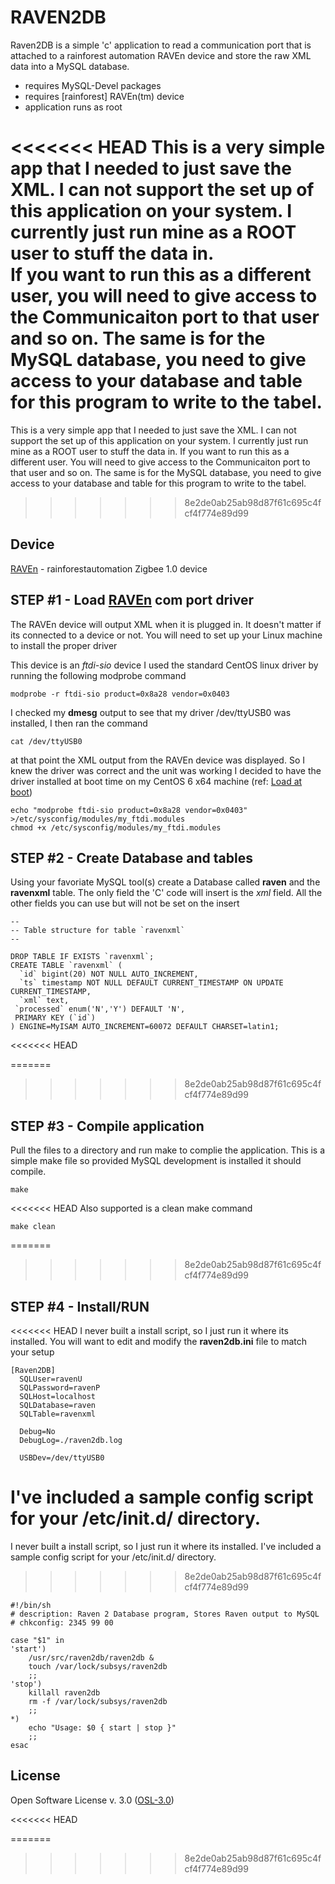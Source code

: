 RAVEN2DB
=========

Raven2DB is a simple 'c' application to read a communication port that is attached to a rainforest automation RAVEn device and store the raw XML data into a MySQL database.

  - requires MySQL-Devel packages
  - requires [rainforest] RAVEn(tm) device
  - application runs as root

<<<<<<< HEAD
This is a very simple app that I needed to just save the XML. 
I can not support the set up of this application on your system. 
I currently just run mine as a ROOT user to stuff the data in.  
If you want to run this as a different user, you will need to give
access to the Communicaiton port to that user and so on.  The same 
is for the MySQL database, you need to give access to your database 
and table for this program to write to the tabel.
=======
This is a very simple app that I needed to just save the XML. I can not support the set up of this application on your system.  I currently just run mine as a ROOT user to stuff the data in.  If you want to run this as a different user. You will need to give access to the Communicaiton port to that user and so on.  The same is for the MySQL database, you need to give access to your database and table for this program to write to the tabel.
>>>>>>> 8e2de0ab25ab98d87f61c695c4fcf4f774e89d99


Device
--
[RAVEn] - rainforestautomation Zigbee 1.0 device



STEP #1 - Load [RAVEn] com port driver
-
The RAVEn device will output XML when it is plugged in. It doesn't matter if its connected to a device or not.  You will need to set up your Linux machine to install the proper driver

This device is an *ftdi-sio* device I used the standard CentOS linux driver by running the following modprobe command

    modprobe -r ftdi-sio product=0x8a28 vendor=0x0403

I checked my **dmesg** output to see that my driver /dev/ttyUSB0 was installed, I then ran the command

    cat /dev/ttyUSB0

at that point the XML output from the RAVEn device was displayed.
So I knew the driver was correct and the unit was working I decided to have the driver installed at boot time on my CentOS 6 x64 machine (ref: [Load at boot])

    echo "modprobe ftdi-sio product=0x8a28 vendor=0x0403" >/etc/sysconfig/modules/my_ftdi.modules
    chmod +x /etc/sysconfig/modules/my_ftdi.modules



STEP #2 - Create Database and tables
-
Using your favoriate MySQL tool(s) create a Database called **raven** and the **ravenxml** table.  The only field the 'C' code will insert is the *xml* field.  All the other fields you can use but will not be set on the insert


    --
    -- Table structure for table `ravenxml`
    --
    
    DROP TABLE IF EXISTS `ravenxml`;
    CREATE TABLE `ravenxml` (
      `id` bigint(20) NOT NULL AUTO_INCREMENT,
      `ts` timestamp NOT NULL DEFAULT CURRENT_TIMESTAMP ON UPDATE CURRENT_TIMESTAMP,
      `xml` text,
     `processed` enum('N','Y') DEFAULT 'N',
     PRIMARY KEY (`id`)
    ) ENGINE=MyISAM AUTO_INCREMENT=60072 DEFAULT CHARSET=latin1;
 
 
<<<<<<< HEAD

=======
>>>>>>> 8e2de0ab25ab98d87f61c695c4fcf4f774e89d99
 
STEP #3 - Compile application 
-
    
    
Pull the files to a directory and run make to complie the application.  This is a simple make file so provided MySQL development is installed it should compile.

    make

<<<<<<< HEAD
Also supported is a clean make command

	make clean

=======
>>>>>>> 8e2de0ab25ab98d87f61c695c4fcf4f774e89d99

STEP #4 - Install/RUN
-

<<<<<<< HEAD
I never built a install script, so I just run it where its installed.
You will want to edit and modify the **raven2db.ini** file to match your setup

	[Raven2DB]
	  SQLUser=ravenU
	  SQLPassword=ravenP
	  SQLHost=localhost
	  SQLDatabase=raven
	  SQLTable=ravenxml

	  Debug=No
	  DebugLog=./raven2db.log

	  USBDev=/dev/ttyUSB0

I've included a sample config script for your /etc/init.d/ directory.
=======
I never built a install script, so I just run it where its installed. I've included a sample config script for your /etc/init.d/ directory.
>>>>>>> 8e2de0ab25ab98d87f61c695c4fcf4f774e89d99


    #!/bin/sh
    # description: Raven 2 Database program, Stores Raven output to MySQL
    # chkconfig: 2345 99 00
    
    case "$1" in
    'start')
        /usr/src/raven2db/raven2db &
        touch /var/lock/subsys/raven2db
        ;;
    'stop')
        killall raven2db
        rm -f /var/lock/subsys/raven2db
        ;;
    *)
        echo "Usage: $0 { start | stop }"
        ;;
    esac


License
-

Open Software License v. 3.0 ([OSL-3.0])


  [OSL-3.0]:http://opensource.org/licenses/OSL-3.0
  [Load at boot]:http://honglus.blogspot.com/2011/04/load-kernel-modules-at-boot-time-on.html
  [RAVEn]:http://www.rainforestautomation.com/raven
  

<<<<<<< HEAD
    
=======
>>>>>>> 8e2de0ab25ab98d87f61c695c4fcf4f774e89d99
